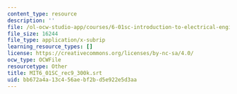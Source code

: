```yaml
---
content_type: resource
description: ''
file: /ol-ocw-studio-app/courses/6-01sc-introduction-to-electrical-engineering-and-computer-science-i-spring-2011/bb672a4a13c456aebf2bd5e922e5d3aa_MIT6_01SC_rec9_300k.vtt
file_size: 16244
file_type: application/x-subrip
learning_resource_types: []
license: https://creativecommons.org/licenses/by-nc-sa/4.0/
ocw_type: OCWFile
resourcetype: Other
title: MIT6_01SC_rec9_300k.srt
uid: bb672a4a-13c4-56ae-bf2b-d5e922e5d3aa
---
```

